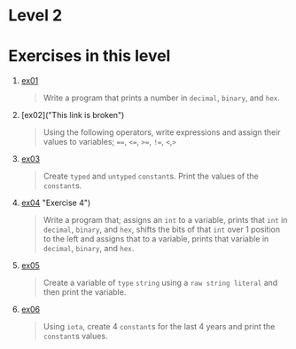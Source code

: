 # Level 2
# Exercises in this level
1. [ex01](https://github.com/mpyeager/GolangTraining/tree/main/Hands%20On%20Exercises/02.00/01.ex01.go "Exercise 1")
   > Write a program that prints a number in `decimal`, `binary`, and `hex`.
2. [ex02]("This link is broken")
   > Using the following operators, write expressions and assign their values to variables; `==`, `<=`, `>=`, `!=`, `<`,`>`
3. [ex03](https://github.com/mpyeager/GolangTraining/blob/main/Hands%20On%20Exercises/02.00/02.ex02.go "Exercise 3")
   > Create `typed` and `untyped` `constant`s. Print the values of the `constant`s.
4. [ex04](https://github.com/mpyeager/GolangTraining/blob/main/Hands%20On%20Exercises/02.00/02.ex04.go) "Exercise 4")
   > Write a program that; assigns an `int` to a variable, prints that `int` in `decimal`, `binary`, and `hex`, shifts the bits of that `int` over 1 position to the left and assigns that to a variable, prints that variable in `decimal`, `binary`, and `hex`.
5. [ex05](https://github.com/mpyeager/GolangTraining/blob/main/Hands%20On%20Exercises/02.00/02.ex05.go "Exercise 5")
   > Create a variable of `type` `string` using a `raw string literal` and then print the variable.
6. [ex06](https://github.com/mpyeager/GolangTraining/blob/main/Hands%20On%20Exercises/02.00/02.ex06.go "Exercise 6")
   > Using `iota`, create 4 `constant`s for the last 4 years and print the `constant`s values.
